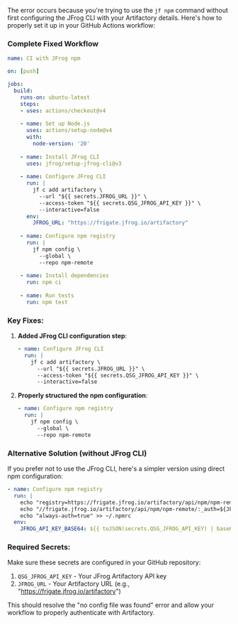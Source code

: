The error occurs because you're trying to use the `jf npm` command without first configuring the JFrog CLI with your Artifactory details. Here's how to properly set it up in your GitHub Actions workflow:

### Complete Fixed Workflow

```yaml
name: CI with JFrog npm

on: [push]

jobs:
  build:
    runs-on: ubuntu-latest
    steps:
    - uses: actions/checkout@v4
    
    - name: Set up Node.js
      uses: actions/setup-node@v4
      with:
        node-version: '20'
    
    - name: Install JFrog CLI
      uses: jfrog/setup-jfrog-cli@v3
    
    - name: Configure JFrog CLI
      run: |
        jf c add artifactory \
          --url "${{ secrets.JFROG_URL }}" \
          --access-token "${{ secrets.QSG_JFROG_API_KEY }}" \
          --interactive=false
      env:
        JFROG_URL: "https://frigate.jfrog.io/artifactory"
    
    - name: Configure npm registry
      run: |
        jf npm config \
          --global \
          --repo npm-remote
    
    - name: Install dependencies
      run: npm ci
    
    - name: Run tests
      run: npm test
```

### Key Fixes:

1. **Added JFrog CLI configuration step**:
   ```yaml
   - name: Configure JFrog CLI
     run: |
       jf c add artifactory \
         --url "${{ secrets.JFROG_URL }}" \
         --access-token "${{ secrets.QSG_JFROG_API_KEY }}" \
         --interactive=false
   ```

2. **Properly structured the npm configuration**:
   ```yaml
   - name: Configure npm registry
     run: |
       jf npm config \
         --global \
         --repo npm-remote
   ```

### Alternative Solution (without JFrog CLI)

If you prefer not to use the JFrog CLI, here's a simpler version using direct npm configuration:

```yaml
- name: Configure npm registry
  run: |
    echo "registry=https://frigate.jfrog.io/artifactory/api/npm/npm-remote/" > ~/.npmrc
    echo "//frigate.jfrog.io/artifactory/api/npm/npm-remote/:_auth=${JFROG_API_KEY_BASE64}" >> ~/.npmrc
    echo "always-auth=true" >> ~/.npmrc
  env:
    JFROG_API_KEY_BASE64: ${{ toJSON(secrets.QSG_JFROG_API_KEY) | base64 }}
```

### Required Secrets:

Make sure these secrets are configured in your GitHub repository:
1. `QSG_JFROG_API_KEY` - Your JFrog Artifactory API key
2. `JFROG_URL` - Your Artifactory URL (e.g., "https://frigate.jfrog.io/artifactory")

This should resolve the "no config file was found" error and allow your workflow to properly authenticate with Artifactory.
